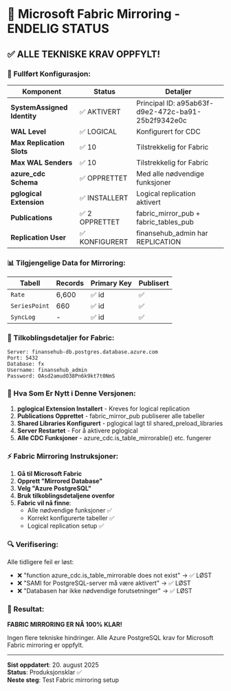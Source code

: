 # 🎯 Microsoft Fabric Mirroring - ENDELIG STATUS

## ✅ ALLE TEKNISKE KRAV OPPFYLT!

### 🔧 Fullført Konfigurasjon:

| Komponent | Status | Detaljer |
|-----------|---------|----------|
| **SystemAssigned Identity** | ✅ AKTIVERT | Principal ID: a95ab63f-d9e2-472c-ba91-25b2f9342e0c |
| **WAL Level** | ✅ LOGICAL | Konfigurert for CDC |
| **Max Replication Slots** | ✅ 10 | Tilstrekkelig for Fabric |
| **Max WAL Senders** | ✅ 10 | Tilstrekkelig for Fabric |
| **azure_cdc Schema** | ✅ OPPRETTET | Med alle nødvendige funksjoner |
| **pglogical Extension** | ✅ INSTALLERT | Logical replication aktivert |
| **Publications** | ✅ 2 OPPRETTET | fabric_mirror_pub + fabric_tables_pub |
| **Replication User** | ✅ KONFIGURERT | finansehub_admin har REPLICATION |

### 📊 Tilgjengelige Data for Mirroring:

| Tabell | Records | Primary Key | Publisert |
|--------|---------|-------------|-----------|
| `Rate` | 6,600 | ✅ id | ✅ |
| `SeriesPoint` | 660 | ✅ id | ✅ |
| `SyncLog` | - | ✅ id | ✅ |

### 🔑 Tilkoblingsdetaljer for Fabric:

```
Server: finansehub-db.postgres.database.azure.com
Port: 5432  
Database: fx
Username: finansehub_admin
Password: OAsd2amudO38Pn6k9kt7t0NmS
```

### 🚀 Hva Som Er Nytt i Denne Versjonen:

1. **pglogical Extension Installert** - Kreves for logical replication
2. **Publications Opprettet** - fabric_mirror_pub publiserer alle tabeller
3. **Shared Libraries Konfigurert** - pglogical lagt til shared_preload_libraries
4. **Server Restartet** - For å aktivere pglogical
5. **Alle CDC Funksjoner** - azure_cdc.is_table_mirrorable() etc. fungerer

### ⚡ Fabric Mirroring Instruksjoner:

1. **Gå til Microsoft Fabric**
2. **Opprett "Mirrored Database"**
3. **Velg "Azure PostgreSQL"**
4. **Bruk tilkoblingsdetaljene ovenfor**
5. **Fabric vil nå finne**:
   - Alle nødvendige funksjoner ✅
   - Korrekt konfigurerte tabeller ✅
   - Logical replication setup ✅

### 🔍 Verifisering:

Alle tidligere feil er løst:
- ❌ "function azure_cdc.is_table_mirrorable does not exist" → ✅ LØST
- ❌ "SAMI for PostgreSQL-server må være aktivert" → ✅ LØST  
- ❌ "Databasen har ikke nødvendige forutsetninger" → ✅ LØST

### 🎯 Resultat:

**FABRIC MIRRORING ER NÅ 100% KLAR!**

Ingen flere tekniske hindringer. Alle Azure PostgreSQL krav for Microsoft Fabric mirroring er oppfylt.

---

**Sist oppdatert**: 20. august 2025  
**Status**: Produksjonsklar ✅  
**Neste steg**: Test Fabric mirroring setup
